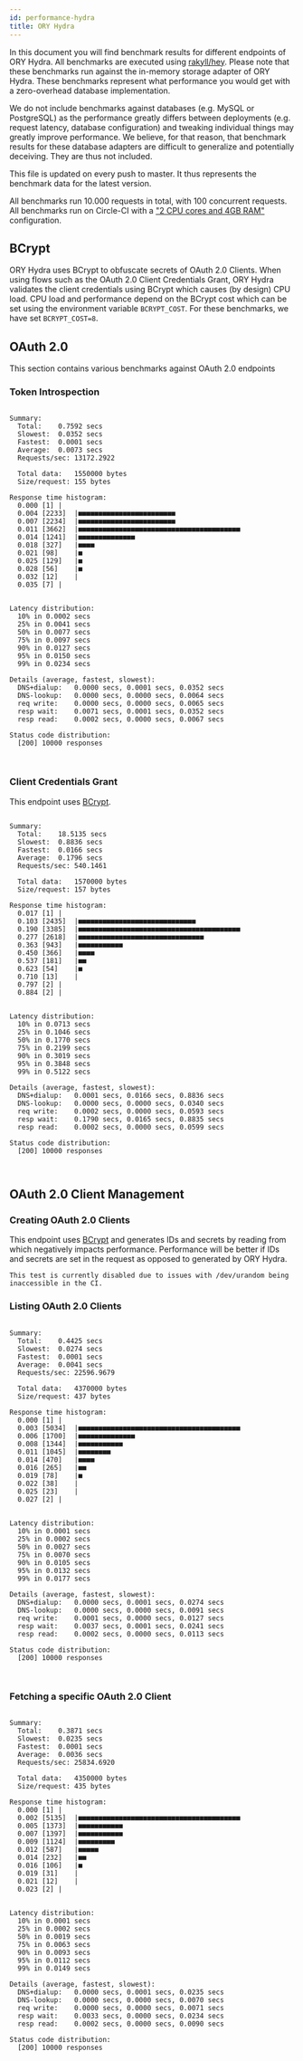 ```yaml
---
id: performance-hydra
title: ORY Hydra
---
```


In this document you will find benchmark results for different endpoints of ORY Hydra. All benchmarks are executed
using [rakyll/hey](https://github.com/rakyll/hey). Please note that these benchmarks run against the in-memory storage
adapter of ORY Hydra. These benchmarks represent what performance you would get with a zero-overhead database implementation.

We do not include benchmarks against databases (e.g. MySQL or PostgreSQL) as the performance greatly differs between
deployments (e.g. request latency, database configuration) and tweaking individual things may greatly improve performance.
We believe, for that reason, that benchmark results for these database adapters are difficult to generalize and potentially
deceiving. They are thus not included.

This file is updated on every push to master. It thus represents the benchmark data for the latest version.

All benchmarks run 10.000 requests in total, with 100 concurrent requests. All benchmarks run on Circle-CI with a
["2 CPU cores and 4GB RAM"](https://support.circleci.com/hc/en-us/articles/360000489307-Why-do-my-tests-take-longer-to-run-on-CircleCI-than-locally-)
configuration.

## BCrypt

ORY Hydra uses BCrypt to obfuscate secrets of OAuth 2.0 Clients. When using flows such as the OAuth 2.0 Client Credentials
Grant, ORY Hydra validates the client credentials using BCrypt which causes (by design) CPU load. CPU load and performance
depend on the BCrypt cost which can be set using the environment variable `BCRYPT_COST`. For these benchmarks,
we have set `BCRYPT_COST=8`.

## OAuth 2.0

This section contains various benchmarks against OAuth 2.0 endpoints

### Token Introspection

```

Summary:
  Total:	0.7592 secs
  Slowest:	0.0352 secs
  Fastest:	0.0001 secs
  Average:	0.0073 secs
  Requests/sec:	13172.2922
  
  Total data:	1550000 bytes
  Size/request:	155 bytes

Response time histogram:
  0.000 [1]	|
  0.004 [2233]	|■■■■■■■■■■■■■■■■■■■■■■■■
  0.007 [2234]	|■■■■■■■■■■■■■■■■■■■■■■■■
  0.011 [3662]	|■■■■■■■■■■■■■■■■■■■■■■■■■■■■■■■■■■■■■■■■
  0.014 [1241]	|■■■■■■■■■■■■■■
  0.018 [327]	|■■■■
  0.021 [98]	|■
  0.025 [129]	|■
  0.028 [56]	|■
  0.032 [12]	|
  0.035 [7]	|


Latency distribution:
  10% in 0.0002 secs
  25% in 0.0041 secs
  50% in 0.0077 secs
  75% in 0.0097 secs
  90% in 0.0127 secs
  95% in 0.0150 secs
  99% in 0.0234 secs

Details (average, fastest, slowest):
  DNS+dialup:	0.0000 secs, 0.0001 secs, 0.0352 secs
  DNS-lookup:	0.0000 secs, 0.0000 secs, 0.0064 secs
  req write:	0.0000 secs, 0.0000 secs, 0.0065 secs
  resp wait:	0.0071 secs, 0.0001 secs, 0.0352 secs
  resp read:	0.0002 secs, 0.0000 secs, 0.0067 secs

Status code distribution:
  [200]	10000 responses



```

### Client Credentials Grant

This endpoint uses [BCrypt](#bcrypt).

```

Summary:
  Total:	18.5135 secs
  Slowest:	0.8836 secs
  Fastest:	0.0166 secs
  Average:	0.1796 secs
  Requests/sec:	540.1461
  
  Total data:	1570000 bytes
  Size/request:	157 bytes

Response time histogram:
  0.017 [1]	|
  0.103 [2435]	|■■■■■■■■■■■■■■■■■■■■■■■■■■■■■
  0.190 [3385]	|■■■■■■■■■■■■■■■■■■■■■■■■■■■■■■■■■■■■■■■■
  0.277 [2618]	|■■■■■■■■■■■■■■■■■■■■■■■■■■■■■■■
  0.363 [943]	|■■■■■■■■■■■
  0.450 [366]	|■■■■
  0.537 [181]	|■■
  0.623 [54]	|■
  0.710 [13]	|
  0.797 [2]	|
  0.884 [2]	|


Latency distribution:
  10% in 0.0713 secs
  25% in 0.1046 secs
  50% in 0.1770 secs
  75% in 0.2199 secs
  90% in 0.3019 secs
  95% in 0.3848 secs
  99% in 0.5122 secs

Details (average, fastest, slowest):
  DNS+dialup:	0.0001 secs, 0.0166 secs, 0.8836 secs
  DNS-lookup:	0.0000 secs, 0.0000 secs, 0.0340 secs
  req write:	0.0002 secs, 0.0000 secs, 0.0593 secs
  resp wait:	0.1790 secs, 0.0165 secs, 0.8835 secs
  resp read:	0.0002 secs, 0.0000 secs, 0.0599 secs

Status code distribution:
  [200]	10000 responses



```

## OAuth 2.0 Client Management

### Creating OAuth 2.0 Clients

This endpoint uses [BCrypt](#bcrypt) and generates IDs and secrets by reading from  which negatively impacts
performance. Performance will be better if IDs and secrets are set in the request as opposed to generated by ORY Hydra.

```
This test is currently disabled due to issues with /dev/urandom being inaccessible in the CI.
```

### Listing OAuth 2.0 Clients

```

Summary:
  Total:	0.4425 secs
  Slowest:	0.0274 secs
  Fastest:	0.0001 secs
  Average:	0.0041 secs
  Requests/sec:	22596.9679
  
  Total data:	4370000 bytes
  Size/request:	437 bytes

Response time histogram:
  0.000 [1]	|
  0.003 [5034]	|■■■■■■■■■■■■■■■■■■■■■■■■■■■■■■■■■■■■■■■■
  0.006 [1700]	|■■■■■■■■■■■■■■
  0.008 [1344]	|■■■■■■■■■■■
  0.011 [1045]	|■■■■■■■■
  0.014 [470]	|■■■■
  0.016 [265]	|■■
  0.019 [78]	|■
  0.022 [38]	|
  0.025 [23]	|
  0.027 [2]	|


Latency distribution:
  10% in 0.0001 secs
  25% in 0.0002 secs
  50% in 0.0027 secs
  75% in 0.0070 secs
  90% in 0.0105 secs
  95% in 0.0132 secs
  99% in 0.0177 secs

Details (average, fastest, slowest):
  DNS+dialup:	0.0000 secs, 0.0001 secs, 0.0274 secs
  DNS-lookup:	0.0000 secs, 0.0000 secs, 0.0091 secs
  req write:	0.0001 secs, 0.0000 secs, 0.0127 secs
  resp wait:	0.0037 secs, 0.0001 secs, 0.0241 secs
  resp read:	0.0002 secs, 0.0000 secs, 0.0113 secs

Status code distribution:
  [200]	10000 responses



```

### Fetching a specific OAuth 2.0 Client

```

Summary:
  Total:	0.3871 secs
  Slowest:	0.0235 secs
  Fastest:	0.0001 secs
  Average:	0.0036 secs
  Requests/sec:	25834.6920
  
  Total data:	4350000 bytes
  Size/request:	435 bytes

Response time histogram:
  0.000 [1]	|
  0.002 [5135]	|■■■■■■■■■■■■■■■■■■■■■■■■■■■■■■■■■■■■■■■■
  0.005 [1373]	|■■■■■■■■■■■
  0.007 [1397]	|■■■■■■■■■■■
  0.009 [1124]	|■■■■■■■■■
  0.012 [587]	|■■■■■
  0.014 [232]	|■■
  0.016 [106]	|■
  0.019 [31]	|
  0.021 [12]	|
  0.023 [2]	|


Latency distribution:
  10% in 0.0001 secs
  25% in 0.0002 secs
  50% in 0.0019 secs
  75% in 0.0063 secs
  90% in 0.0093 secs
  95% in 0.0112 secs
  99% in 0.0149 secs

Details (average, fastest, slowest):
  DNS+dialup:	0.0000 secs, 0.0001 secs, 0.0235 secs
  DNS-lookup:	0.0000 secs, 0.0000 secs, 0.0070 secs
  req write:	0.0000 secs, 0.0000 secs, 0.0071 secs
  resp wait:	0.0033 secs, 0.0000 secs, 0.0234 secs
  resp read:	0.0002 secs, 0.0000 secs, 0.0090 secs

Status code distribution:
  [200]	10000 responses



```
